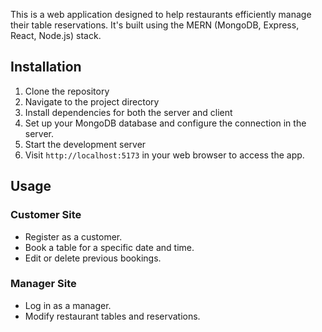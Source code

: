 This is a web application designed to help restaurants efficiently manage their table reservations.
It's built using the MERN (MongoDB, Express, React, Node.js) stack.

## Installation

1. Clone the repository
2. Navigate to the project directory
3. Install dependencies for both the server and client
4. Set up your MongoDB database and configure the connection in the server.
5. Start the development server
6. Visit `http://localhost:5173` in your web browser to access the app.

## Usage

### Customer Site

- Register as a customer.
- Book a table for a specific date and time.
- Edit or delete previous bookings.

### Manager Site

- Log in as a manager.
- Modify restaurant tables and reservations.
